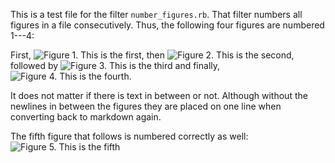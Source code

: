 This is a test file for the filter `number_figures.rb`. That filter
numbers all figures in a file consecutively. Thus, the following four
figures are numbered 1---4:

First, ![Figure 1. This is the first](image.png), then ![Figure 2. This
is the second](image.png), followed by ![Figure 3. This is the
third](image.png) and finally, ![Figure 4. This is the
fourth](image.png).

It does not matter if there is text in between or not. Although without
the newlines in between the figures they are placed on one line when
converting back to markdown again.

The fifth figure that follows is numbered correctly as well: ![Figure 5.
This is the fifth](image.png)
